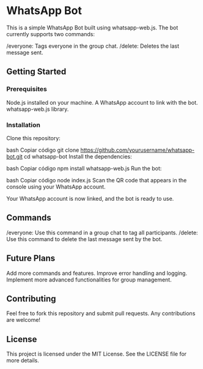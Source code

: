 # WhatsApp Bot

This is a simple WhatsApp Bot built using whatsapp-web.js. The bot currently supports two commands:

/everyone: Tags everyone in the group chat.
/delete: Deletes the last message sent.

## Getting Started

### Prerequisites

Node.js installed on your machine.
A WhatsApp account to link with the bot.
whatsapp-web.js library.

### Installation

Clone this repository:

bash
Copiar código
git clone <https://github.com/yourusername/whatsapp-bot.git>
cd whatsapp-bot
Install the dependencies:

bash
Copiar código
npm install whatsapp-web.js
Run the bot:

bash
Copiar código
node index.js
Scan the QR code that appears in the console using your WhatsApp account.

Your WhatsApp account is now linked, and the bot is ready to use.

## Commands

/everyone: Use this command in a group chat to tag all participants.
/delete: Use this command to delete the last message sent by the bot.

## Future Plans

Add more commands and features.
Improve error handling and logging.
Implement more advanced functionalities for group management.

## Contributing

Feel free to fork this repository and submit pull requests. Any contributions are welcome!

## License

This project is licensed under the MIT License. See the LICENSE file for more details.
